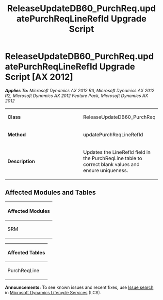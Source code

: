 ﻿---
title: ReleaseUpdateDB60_PurchReq.updatePurchReqLineRefId Upgrade Script
TOCTitle: ReleaseUpdateDB60_PurchReq.updatePurchReqLineRefId Upgrade Script
ms:assetid: 9bc3d874-19a2-b3fa-41c7-45d20e4d2dbf
ms:mtpsurl: https://msdn.microsoft.com/en-us/library/JJ686332(v=AX.60)
ms:contentKeyID: 49710035
ms.date: 05/18/2015
mtps_version: v=AX.60
---

# ReleaseUpdateDB60\_PurchReq.updatePurchReqLineRefId Upgrade Script [AX 2012]


_**Applies To:** Microsoft Dynamics AX 2012 R3, Microsoft Dynamics AX 2012 R2, Microsoft Dynamics AX 2012 Feature Pack, Microsoft Dynamics AX 2012_

<table>
<colgroup>
<col style="width: 50%" />
<col style="width: 50%" />
</colgroup>
<tbody>
<tr class="odd">
<td><p><strong>Class</strong></p></td>
<td><p>ReleaseUpdateDB60_PurchReq</p></td>
</tr>
<tr class="even">
<td><p><strong>Method</strong></p></td>
<td><p>updatePurchReqLineRefId</p></td>
</tr>
<tr class="odd">
<td><p><strong>Description</strong></p></td>
<td><p>Updates the LineRefId field in the PurchReqLine table to correct blank values and ensure uniqueness.</p></td>
</tr>
</tbody>
</table>


## Affected Modules and Tables

<table>
<colgroup>
<col style="width: 100%" />
</colgroup>
<thead>
<tr class="header">
<th><p>Affected Modules</p></th>
</tr>
</thead>
<tbody>
<tr class="odd">
<td><p>SRM</p></td>
</tr>
</tbody>
</table>


<table>
<colgroup>
<col style="width: 100%" />
</colgroup>
<thead>
<tr class="header">
<th><p>Affected Tables</p></th>
</tr>
</thead>
<tbody>
<tr class="odd">
<td><p>PurchReqLine</p></td>
</tr>
</tbody>
</table>

  
**Announcements:** To see known issues and recent fixes, use [Issue search](http://go.microsoft.com/fwlink/?linkid=389258) in [Microsoft Dynamics Lifecycle Services](http://go.microsoft.com/fwlink/?linkid=306505) (LCS).

